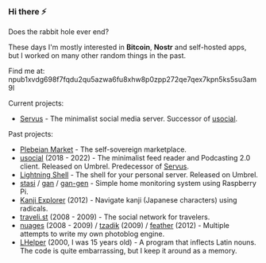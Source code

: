 ### Hi there ⚡

Does the rabbit hole ever end?

These days I'm mostly interested in **Bitcoin**, **Nostr** and self-hosted apps, but I worked on many other random things in the past.

Find me at: npub1xvdg698f7fqdu2qu5azwa6fu8xhw8p0zpp272qe7qex7kpn5ks5su3am9l

Current projects:

* [Servus](https://github.com/servuscms/servus) - The minimalist social media server. Successor of [usocial](https://github.com/ibz/usocial).

Past projects:

* [Plebeian Market](https://github.com/PlebeianTech/plebeian-market) - The self-sovereign marketplace.
* [usocial](https://github.com/ibz/usocial) (2018 - 2022) - The minimalist feed reader and Podcasting 2.0 client. Released on Umbrel. Predecessor of [Servus](https://github.com/servuscms/servus).
* [Lightning Shell](https://github.com/ibz/lightning-shell) - The shell for your personal server. Released on Umbrel.
* [stasi](https://github.com/ibz/stasi) / [gan](https://github.com/ibz/gan) / [gan-gen](https://github.com/ibz/gan-gen) - Simple home monitoring system using Raspberry Pi.
* [Kanji Explorer](https://github.com/ibz/kanjiexplorer.com) (2012) - Navigate kanji (Japanese characters) using radicals.
* [traveli.st](https://github.com/ibz/travelist) (2008 - 2009) - The social network for travelers.
* [nuages](https://github.com/ibz/nuages) (2008 - 2009) / [tzadik](https://github.com/ibz/tzadik) (2009) / [feather](https://github.com/ibz/feather) (2012) - Multiple attempts to write my own photoblog engine.
* [LHelper](https://github.com/ibz/LHelper) (2000, I was 15 years old) - A program that inflects Latin nouns. The code is quite embarrassing, but I keep it around as a memory.

